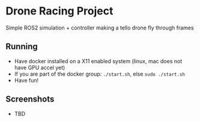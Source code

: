 # Drone Racing Project

Simple ROS2 simulation + controller making a tello drone fly through frames

## Running

- Have docker installed on a X11 enabled system (linux, mac does not have GPU accel yet)
- If you are part of the docker group: `./start.sh`, else `sudo ./start.sh`
- Have fun!

## Screenshots

- TBD

